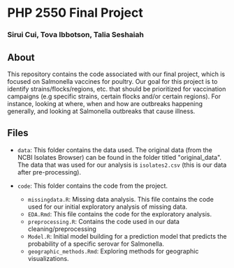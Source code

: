 # PHP 2550 Final Project

### Sirui Cui, Tova Ibbotson, Talia Seshaiah


## About 
This repository contains the code associated with our final project, which is focused on Salmonella vaccines for poultry. Our goal for this project is to identify strains/flocks/regions, etc. that should be prioritized for vaccination campaigns (e.g specific strains, certain flocks and/or certain regions). For instance, looking at where, when and how are outbreaks happening generally, and looking at Salmonella outbreaks that cause illness. 


## Files

- `data`: This folder contains the data used. The original data (from the NCBI Isolates Browser) can be found in the folder titled "original_data". The data that was used for our analysis is `isolates2.csv` (this is our data after pre-processing). 

- `code`: This folder contains the code from the project. 
  - `missingdata.R`: Missing data analysis. This file contains the code used for our initial exploratory analysis of missing data.
  - `EDA.Rmd`: This file contains the code for the exploratory analysis.
  - `preprocessing.R`: Contains the code used in our data cleaning/preprocessing
  - `Model.R`: Initial model building for a prediction model that predicts the probability of a specific serovar for Salmonella. 
  - `geographic_methods.Rmd`: Exploring methods for geographic visualizations.
